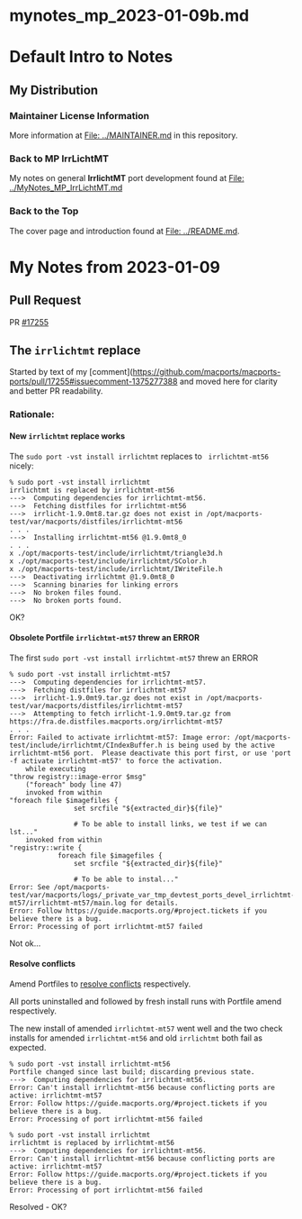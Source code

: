 mynotes_mp_2023-01-09b.md
=========================

# Default Intro to Notes
## My Distribution
### Maintainer License Information

More information at [File: ../MAINTAINER.md](../MAINTAINER.md) in this repository.

### Back to MP IrrLichtMT

My notes on general **IrrlichtMT** port development found at
[File: ../MyNotes_MP_IrrLichtMT.md](../mynotes_mp_irrlichtmt.md)

### Back to the Top

The cover page and introduction found at [File: ../README.md](../README.md).


My Notes from 2023-01-09
========================

## Pull Request

PR [#17255](https://github.com/macports/macports-ports/pull/17255)

## The `irrlichtmt` replace

Started by text of my [comment](https://github.com/macports/macports-ports/pull/17255#issuecomment-1375277388
and moved here for clarity and better PR readability.

### Rationale:

#### New `irrlichtmt` replace works

The `sudo port -vst install irrlichtmt` replaces to ` irrlichtmt-mt56` nicely:

```
% sudo port -vst install irrlichtmt
irrlichtmt is replaced by irrlichtmt-mt56
--->  Computing dependencies for irrlichtmt-mt56.
--->  Fetching distfiles for irrlichtmt-mt56
--->  irrlicht-1.9.0mt8.tar.gz does not exist in /opt/macports-test/var/macports/distfiles/irrlichtmt-mt56
. . .
--->  Installing irrlichtmt-mt56 @1.9.0mt8_0
. . .
x ./opt/macports-test/include/irrlichtmt/triangle3d.h
x ./opt/macports-test/include/irrlichtmt/SColor.h
x ./opt/macports-test/include/irrlichtmt/IWriteFile.h
--->  Deactivating irrlichtmt @1.9.0mt8_0
--->  Scanning binaries for linking errors
--->  No broken files found.
--->  No broken ports found.
```

OK?

#### Obsolete Portfile `irrlichtmt-mt57` threw an ERROR

The first `sudo port -vst install irrlichtmt-mt57` threw an ERROR

```
% sudo port -vst install irrlichtmt-mt57
--->  Computing dependencies for irrlichtmt-mt57.
--->  Fetching distfiles for irrlichtmt-mt57
--->  irrlicht-1.9.0mt9.tar.gz does not exist in /opt/macports-test/var/macports/distfiles/irrlichtmt-mt57
--->  Attempting to fetch irrlicht-1.9.0mt9.tar.gz from https://fra.de.distfiles.macports.org/irrlichtmt-mt57
. . .
Error: Failed to activate irrlichtmt-mt57: Image error: /opt/macports-test/include/irrlichtmt/CIndexBuffer.h is being used by the active irrlichtmt-mt56 port.  Please deactivate this port first, or use 'port -f activate irrlichtmt-mt57' to force the activation.
    while executing
"throw registry::image-error $msg"
    ("foreach" body line 47)
    invoked from within
"foreach file $imagefiles {
                set srcfile "${extracted_dir}${file}"

                # To be able to install links, we test if we can lst..."
    invoked from within
"registry::write {
            foreach file $imagefiles {
                set srcfile "${extracted_dir}${file}"

                # To be able to instal..."
Error: See /opt/macports-test/var/macports/logs/_private_var_tmp_devtest_ports_devel_irrlichtmt-mt57/irrlichtmt-mt57/main.log for details.
Error: Follow https://guide.macports.org/#project.tickets if you believe there is a bug.
Error: Processing of port irrlichtmt-mt57 failed
```

Not ok...

#### Resolve conflicts

Amend Portfiles to [resolve conflicts](https://github.com/macports/macports-ports/pull/17255/commits/a8c3ad9df2ce16ad29be86bf3903ebca47865e13) respectively.

All ports uninstalled and followed by fresh install runs with Portfile amend respectively.

The new install of amended `irrlichtmt-mt57` went well and the two check installs for amended `irrlichtmt-mt56` and old `irrlichtmt` both fail as expected.

```
% sudo port -vst install irrlichtmt-mt56
Portfile changed since last build; discarding previous state.
--->  Computing dependencies for irrlichtmt-mt56.
Error: Can't install irrlichtmt-mt56 because conflicting ports are active: irrlichtmt-mt57
Error: Follow https://guide.macports.org/#project.tickets if you believe there is a bug.
Error: Processing of port irrlichtmt-mt56 failed

% sudo port -vst install irrlichtmt
irrlichtmt is replaced by irrlichtmt-mt56
--->  Computing dependencies for irrlichtmt-mt56.
Error: Can't install irrlichtmt-mt56 because conflicting ports are active: irrlichtmt-mt57
Error: Follow https://guide.macports.org/#project.tickets if you believe there is a bug.
Error: Processing of port irrlichtmt-mt56 failed
```

Resolved - OK?
